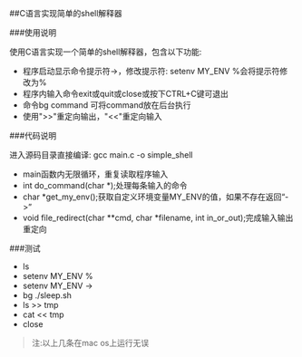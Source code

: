 ##C语言实现简单的shell解释器

###使用说明

使用C语言实现一个简单的shell解释器，包含以下功能:

* 程序启动显示命令提示符->，修改提示符: setenv MY_ENV %会将提示符修改为%
* 程序内输入命令exit或quit或close或按下CTRL+C键可退出
* 命令bg command 可将command放在后台执行
* 使用">>"重定向输出，"<<"重定向输入


###代码说明

进入源码目录直接编译: gcc main.c -o simple_shell

* main函数内无限循环，重复读取程序输入
* int do_command(char *);处理每条输入的命令
* char *get_my_env();获取自定义环境变量MY_ENV的值，如果不存在返回“->”
* void file_redirect(char **cmd, char *filename, int in_or_out);完成输入输出重定向

###测试

* ls
* setenv MY_ENV %
* setenv MY_ENV ->
* bg ./sleep.sh
* ls >> tmp
* cat << tmp
* close

>注:以上几条在mac os上运行无误



